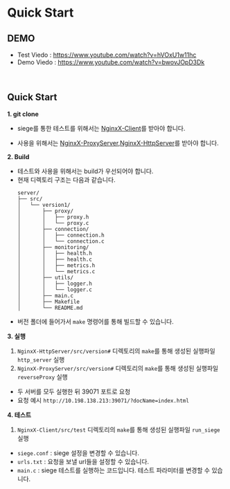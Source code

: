 # Quick Start

## DEMO

- Test Viedo : https://www.youtube.com/watch?v=hVOxU1w11hc
- Demo Viedo : https://www.youtube.com/watch?v=bwovJOpD3Dk

<br/>

## Quick Start

**1. git clone**

- siege를 통한 테스트를 위해서는 [NginxX-Client](https://github.com/NginxXServer/NginxX-Client)를 받아야 합니다.

- 사용을 위해서는 [NginxX-ProxyServer](https://github.com/NginxXServer/NginxX-ProxyServer),[NginxX-HttpServer](https://github.com/NginxXServer/NginxX-HttpServer)를 받아야 합니다.

**2. Build**

- 테스트와 사용을 위해서는 build가 우선되어야 합니다.
- 현재 디렉토리 구조는 다음과 같습니다.
  ```
  server/
  ├── src/
  │   └── version1/
  │       ├── proxy/
  │       │   ├── proxy.h
  │       │   └── proxy.c
  │       ├── connection/
  │       │   ├── connection.h
  │       │   └── connection.c
  │       ├── monitoring/
  │       │   ├── health.h
  │       │   ├── health.c
  │       │   ├── metrics.h
  │       │   └── metrics.c
  │       ├── utils/
  │       │   ├── logger.h
  │       │   └── logger.c
  │       ├── main.c
  │       ├── Makefile
  │       └── README.md
  ```
- 버전 폴더에 들어가서 `make` 명령어를 통해 빌드할 수 있습니다.

**3. 실행**

1. `NginxX-HttpServer/src/version#` 디렉토리의 `make`를 통해 생성된 실행파일 `http_server` 실행
2. `NginxX-ProxyServer/src/version#` 디렉토리의 `make`를 통해 생성된 실행파일 `reverseProxy` 실행

- 두 서버를 모두 실행한 뒤 39071 포트로 요청
- 요청 예시 `http://10.198.138.213:39071/?docName=index.html`

**4. 테스트**

1. `NginxX-Client/src/test` 디렉토리의 `make`를 통해 생성된 실행파일 `run_siege` 실행

- `siege.conf` : siege 설정을 변경할 수 있습니다.
- `urls.txt` : 요청을 보낼 url들을 설정할 수 있습니다.
- `main.c` : siege 테스트를 실행하는 코드입니다. 테스트 파라미터를 변경할 수 있습니다.
